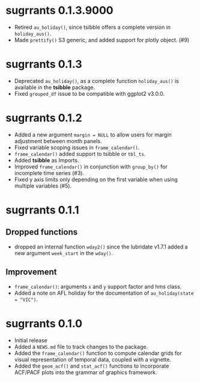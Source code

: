 # sugrrants 0.1.3.9000

* Retired `au_holiday()`, since tsibble offers a complete version in `holiday_aus()`.
* Made `prettify()` S3 generic, and added support for plotly object. (#9)

# sugrrants 0.1.3

* Deprecated `au_holiday()`, as a complete function `holiday_aus()` is available in the **tsibble** package.
* Fixed `grouped_df` issue to be compatible with ggplot2 v3.0.0.

# sugrrants 0.1.2

* Added a new argument `margin = NULL` to allow users for margin adjustment between month panels.
* Fixed variable scoping issues in `frame_calendar()`.
* `frame_calendar()` added support to tsibble or `tbl_ts`.
* Added **tsibble** as Imports.
* Improved `frame_calendar()` in conjunction with `group_by()` for incomplete time series (#3).
* Fixed y axis limits only depending on the first variable when using multiple variables (#5).

# sugrrants 0.1.1

## Dropped functions

* dropped an internal function `wday2()` since the lubridate v1.7.1 added a new argument `week_start` in the `wday()`.

## Improvement

* `frame_calendar()`: arguments `x` and `y` support factor and hms class.
* Added a note on AFL holiday for the documentation of `au_holiday(state = "VIC")`.

# sugrrants 0.1.0

* Initial release
* Added a `NEWS.md` file to track changes to the package.
* Added the `frame_calendar()` function to compute calendar grids for visual representation of temporal data, coupled with a vignette.
* Added the `geom_acf()` and `stat_acf()` functions to incorporate ACF/PACF plots into the grammar of graphics framework.
